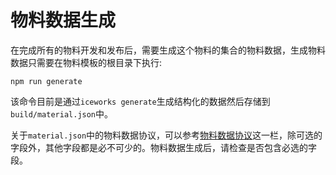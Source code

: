 # 物料数据生成

在完成所有的物料开发和发布后，需要生成这个物料的集合的物料数据，生成物料数据只需要在物料模板的根目录下执行:

```
npm run generate
```

该命令目前是通过`iceworks generate`生成结构化的数据然后存储到`build/material.json`中。

关于`material.json`中的物料数据协议，可以参考[物料数据协议](/guides/protocol.html)这一栏，除可选的字段外，其他字段都是必不可少的。物料数据生成后，请检查是否包含必选的字段。
